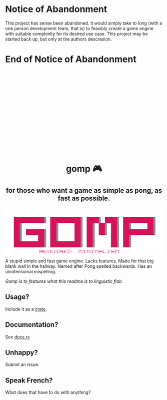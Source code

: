 # Notice of Abandonment
This project has sense been abandoned. It would simply take to long (with a one person development team, that is) to feasibly create a game engine with suitable complexity for its desired use case. This project may be started back up, but only at the authors descresion.
# End of Notice of Abandonment

<br/><br/><br/><br/><br/><br/><br/><br/><br/><br/><br/><br/><br/><br/><br/>

<h1 align="center">gomp 🎮</h1>
<h2 align="center">for those who want a game as simple as pong, as fast as possible.</h2>

</hr>
<img align="center" src="./assets/logo/gomp.png">
</hr>

</br>

A stupid simple and fast game engine. Lacks features. Made for that big blank wall in the hallway. Named after Pong spelled backwards. Has an unintensional mispelling.

*Gomp is to features what this readme is to linguistic flair.*

## Usage?
Include it as a [crate](https://crates.io).

## Documentation?
See [docs.rs](https://docs.rs)

## Unhappy?
Submit an issue.

## Speak French?
What does that have to do with anything?

